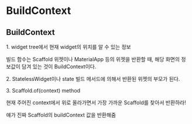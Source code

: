 # BuildContext

## BuildContext

<p>1. widget tree에서 현재 widget의 위치를 알 수 있는 정보</p>

<p>빌드 함수는 Scaffold 위젯이나 MaterialApp 등의 위젯을 반환할 때, 해당 화면의 정보값이 담겨 있는 것이 BuildContext이다.</p>

<p>2. StatelessWidget이나 state 빌드 메서드에 의해서 반환된 위젯의 부모가 된다.</p>

<p>3. Scaffold.of(context) method</p>

<p>현재 주어진 context에서 위로 올라가면서 가장 가까운 Scaffold를 찾아서 반환하라!</p>

<p> 얘가 진짜 Scaffold의 buildContext 값을 반환해줌</p>